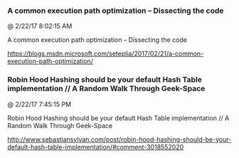 ﻿

### A common execution path optimization – Dissecting the code
@ 2/22/17 8:02:15 AM

A common execution path optimization – Dissecting the code


https://blogs.msdn.microsoft.com/seteplia/2017/02/21/a-common-execution-path-optimization/



### Robin Hood Hashing should be your default Hash Table implementation // A Random Walk Through Geek-Space
@ 2/22/17 7:45:15 PM

Robin Hood Hashing should be your default Hash Table implementation // A
Random Walk Through Geek-Space


http://www.sebastiansylvan.com/post/robin-hood-hashing-should-be-your-default-hash-table-implementation/#comment-3018552020

